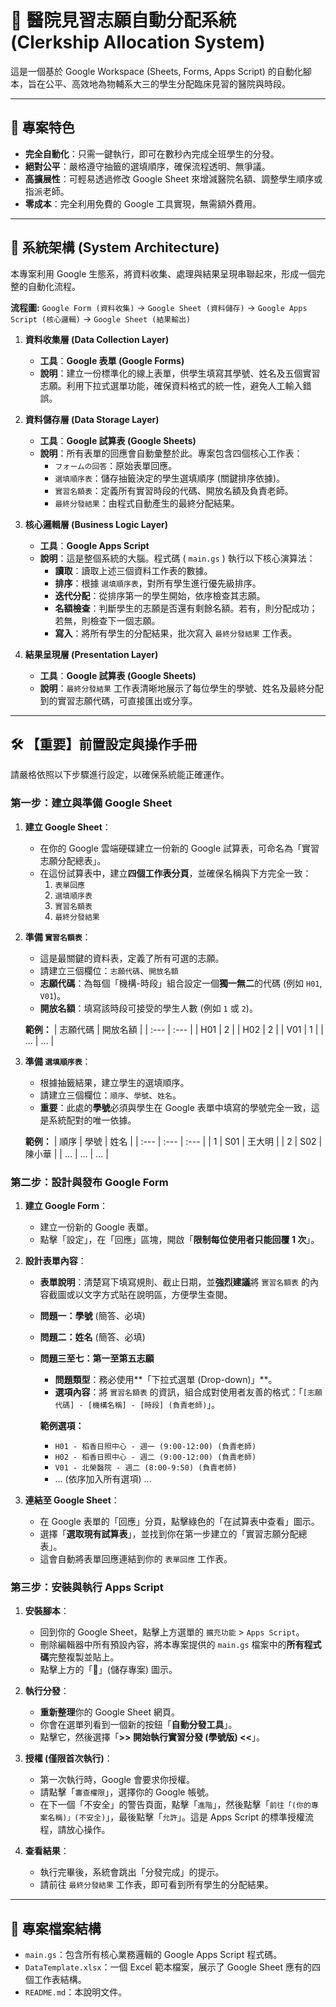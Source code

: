 # 🏥 醫院見習志願自動分配系統 (Clerkship Allocation System)

這是一個基於 Google Workspace (Sheets, Forms, Apps Script) 的自動化腳本，旨在公平、高效地為物輔系大三的學生分配臨床見習的醫院與時段。

---

## 🚀 專案特色

* **完全自動化**：只需一鍵執行，即可在數秒內完成全班學生的分發。
* **絕對公平**：嚴格遵守抽籤的選填順序，確保流程透明、無爭議。
* **高擴展性**：可輕易透過修改 Google Sheet 來增減醫院名額、調整學生順序或指派老師。
* **零成本**：完全利用免費的 Google 工具實現，無需額外費用。

---

## 🔧 系統架構 (System Architecture)

本專案利用 Google 生態系，將資料收集、處理與結果呈現串聯起來，形成一個完整的自動化流程。

**流程圖:**
`Google Form (資料收集)` -> `Google Sheet (資料儲存)` -> `Google Apps Script (核心邏輯)` -> `Google Sheet (結果輸出)`

1.  **資料收集層 (Data Collection Layer)**
    * **工具**：**Google 表單 (Google Forms)**
    * **說明**：建立一份標準化的線上表單，供學生填寫其學號、姓名及五個實習志願。利用下拉式選單功能，確保資料格式的統一性，避免人工輸入錯誤。

2.  **資料儲存層 (Data Storage Layer)**
    * **工具**：**Google 試算表 (Google Sheets)**
    * **說明**：所有表單的回應會自動彙整於此。專案包含四個核心工作表：
        * `フォームの回答`：原始表單回應。
        * `選填順序表`：儲存抽籤決定的學生選填順序 (關鍵排序依據)。
        * `實習名額表`：定義所有實習時段的代碼、開放名額及負責老師。
        * `最終分發結果`：由程式自動產生的最終分配結果。

3.  **核心邏輯層 (Business Logic Layer)**
    * **工具**：**Google Apps Script**
    * **說明**：這是整個系統的大腦。程式碼 ( `main.gs` ) 執行以下核心演算法：
        * **讀取**：讀取上述三個資料工作表的數據。
        * **排序**：根據 `選填順序表`，對所有學生進行優先級排序。
        * **迭代分配**：從排序第一的學生開始，依序檢查其志願。
        * **名額檢查**：判斷學生的志願是否還有剩餘名額。若有，則分配成功；若無，則檢查下一個志願。
        * **寫入**：將所有學生的分配結果，批次寫入 `最終分發結果` 工作表。

4.  **結果呈現層 (Presentation Layer)**
    * **工具**：**Google 試算表 (Google Sheets)**
    * **說明**：`最終分發結果` 工作表清晰地展示了每位學生的學號、姓名及最終分配到的實習志願代碼，可直接匯出或分享。

---

## 🛠️ 【重要】前置設定與操作手冊

請嚴格依照以下步驟進行設定，以確保系統能正確運作。

### **第一步：建立與準備 Google Sheet**

1.  **建立 Google Sheet**：
    * 在你的 Google 雲端硬碟建立一份新的 Google 試算表，可命名為「實習志願分配總表」。
    * 在這份試算表中，建立**四個工作表分頁**，並確保名稱與下方完全一致：
        1.  `表單回應`
        2.  `選填順序表`
        3.  `實習名額表`
        4.  `最終分發結果`

2.  **準備 `實習名額表`**：
    * 這是最關鍵的資料表，定義了所有可選的志願。
    * 請建立三個欄位：`志願代碼`、`開放名額`
    * **志願代碼**：為每個「機構-時段」組合設定一個**獨一無二**的代碼 (例如 `H01`, `V01`)。
    * **開放名額**：填寫該時段可接受的學生人數 (例如 `1` 或 `2`)。

    **範例：**
    | 志願代碼 | 開放名額 |
    | :--- | :--- | 
    | H01 | 2 | 
    | H02 | 2 | 
    | V01 | 1 | 
    | ... | ... | 

3.  **準備 `選填順序表`**：
    * 根據抽籤結果，建立學生的選填順序。
    * 請建立三個欄位：`順序`、`學號`、`姓名`。
    * **重要**：此處的**學號**必須與學生在 Google 表單中填寫的學號完全一致，這是系統配對的唯一依據。

    **範例：**
    | 順序 | 學號 | 姓名 |
    | :--- | :--- | :--- |
    | 1 | S01 | 王大明 |
    | 2 | S02 | 陳小華 |
    | ... | ... | ... |

### **第二步：設計與發布 Google Form**

1.  **建立 Google Form**：
    * 建立一份新的 Google 表單。
    * 點擊「設定」，在「回應」區塊，開啟「**限制每位使用者只能回覆 1 次**」。

2.  **設計表單內容**：
    * **表單說明**：清楚寫下填寫規則、截止日期，並**強烈建議**將 `實習名額表` 的內容截圖或以文字方式貼在說明區，方便學生查閱。
    * **問題一：學號** (簡答、必填)
    * **問題二：姓名** (簡答、必填)
    * **問題三至七：第一至第五志願**
        * **問題類型**：務必使用**「下拉式選單 (Drop-down)」**。
        * **選項內容**：將 `實習名額表` 的資訊，組合成對使用者友善的格式：「`[志願代碼] - [機構名稱] - [時段] (負責老師)`」。

        **範例選項：**
        * `H01 - 稻香日照中心 - 週一 (9:00-12:00) (負責老師)`
        * `H02 - 稻香日照中心 - 週二 (9:00-12:00) (負責老師)`
        * `V01 - 北榮醫院 - 週二 (8:00-9:50) (負責老師)`
        * ... (依序加入所有選項) ...

3.  **連結至 Google Sheet**：
    * 在 Google 表單的「回應」分頁，點擊綠色的「在試算表中查看」圖示。
    * 選擇「**選取現有試算表**」，並找到你在第一步建立的「實習志願分配總表」。
    * 這會自動將表單回應連結到你的 `表單回應` 工作表。

### **第三步：安裝與執行 Apps Script**

1.  **安裝腳本**：
    * 回到你的 Google Sheet，點擊上方選單的 `擴充功能` > `Apps Script`。
    * 刪除編輯器中所有預設內容，將本專案提供的 `main.gs` 檔案中的**所有程式碼**完整複製並貼上。
    * 點擊上方的「💾」(儲存專案) 圖示。

2.  **執行分發**：
    * **重新整理**你的 Google Sheet 網頁。
    * 你會在選單列看到一個新的按鈕「**自動分發工具**」。
    * 點擊它，然後選擇「**>> 開始執行實習分發 (學號版) <<**」。

3.  **授權 (僅限首次執行)**：
    * 第一次執行時，Google 會要求你授權。
    * 請點擊「`審查權限`」，選擇你的 Google 帳號。
    * 在下一個「不安全」的警告頁面，點擊「`進階`」，然後點擊「`前往「(你的專案名稱)」(不安全)`」，最後點擊「`允許`」。這是 Apps Script 的標準授權流程，請放心操作。

4.  **查看結果**：
    * 執行完畢後，系統會跳出「分發完成」的提示。
    * 請前往 `最終分發結果` 工作表，即可看到所有學生的分配結果。

---

## 📂 專案檔案結構

* `main.gs`：包含所有核心業務邏輯的 Google Apps Script 程式碼。
* `DataTemplate.xlsx`：一個 Excel 範本檔案，展示了 Google Sheet 應有的四個工作表結構。
* `README.md`：本說明文件。